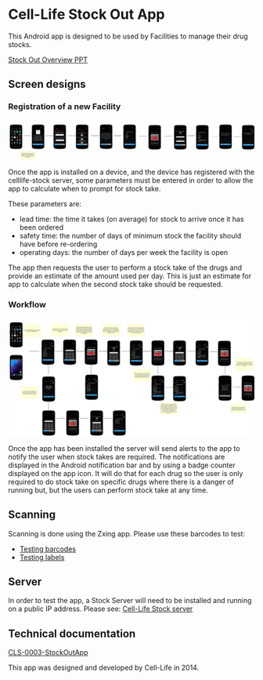 # Cell-Life Stock Out App

This Android app is designed to be used by Facilities to manage their drug stocks.

[Stock Out Overview PPT](docs/Stock%20Out%20Overview.pptx)

## Screen designs

### Registration of a new Facility

![Facility Registration Screen design](docs/RegisteringTheApp.jpg)

Once the app is installed on a device, and the device has registered with the celllife-stock server, 
some parameters must be entered in order to allow the app to calculate when to prompt for stock take. 

These parameters are:
 - lead time: the time it takes (on average) for stock to arrive once it has been ordered
 - safety time: the number of days of minimum stock the facility should have before re-ordering
 - operating days: the number of days per week the facility is open
 
The app then requests the user to perform a stock take of the drugs and provide an estimate of 
the amount used per day. This is just an estimate for app to calculate when the second stock take
should be requested.

### Workflow

![General app workflow](docs/Stockout.jpg)

Once the app has been installed the server will send alerts to the app to notify the user when stock 
takes are required. The notifications are displayed in the Android notification bar and by 
using a badge counter displayed on the app icon. It will do that for each drug so the user is only required
to do stock take on specific drugs where there is a danger of running but, but the users can perform 
stock take at any time.

## Scanning

Scanning is done using the Zxing app. Please use these barcodes to test:

 - [Testing barcodes](docs/barcodes.pdf)
 - [Testing labels](docs/Testing%20labels.pdf)
 
## Server

In order to test the app, a Stock Server will need to be installed and running on a public IP address. Please see: [Cell-Life Stock server](https://github.com/cell-life/celllife-stock)
 
## Technical documentation

[CLS-0003-StockOutApp](docs/CLS-0003-StockOutApp-260214-1323-14.pdf)

This app was designed and developed by Cell-Life in 2014. 
